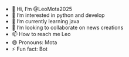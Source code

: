 - 👋 Hi, I’m @LeoMota2025
- 👀 I’m interested in python and develop
- 🌱 I’m currently learning java
- 💞️ I’m looking to collaborate on news creations
- 📫 How to reach me Leo
- 😄 Pronouns: Mota
- ⚡ Fun fact: Bot

<!---
LeoMota2025/LeoMota2025 is a ✨ special ✨ repository because its `README.md` (this file) appears on your GitHub profile.
You can click the Preview link to take a look at your changes.
--->
